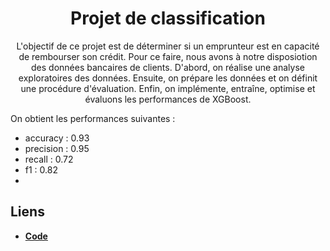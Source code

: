 <h1 align="center">Projet de classification</h1>

<p align="center">
L'objectif de ce projet est de déterminer si un emprunteur est en capacité de rembourser son crédit. Pour ce faire, nous avons à notre disposiotion des données bancaires de clients. D'abord, on réalise une analyse exploratoires des données. Ensuite, on prépare les données et on définit une procédure d'évaluation. Enfin, on implémente, entraîne, optimise et évaluons les performances de XGBoost. 

On obtient les performances suivantes : 
- accuracy : 0.93
- precision : 0.95
- recall : 0.72
- f1 : 0.82
- 
## Liens 

*  [**Code**](https://github.com/marcberret/analyse_donnees_football/blob/main/main.ipynb)
